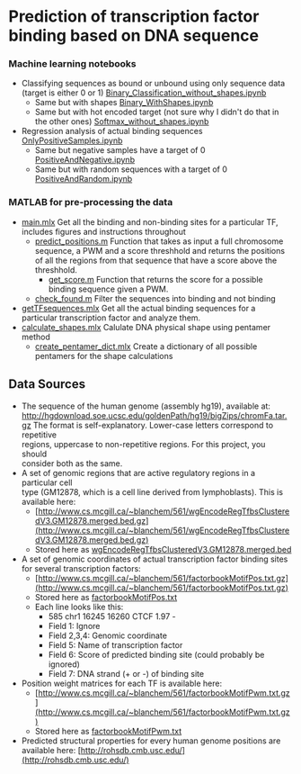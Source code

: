 # Prediction	of	transcription	factor	binding	based on	DNA	sequence

### Machine learning notebooks
* Classifying sequences as bound or unbound using only sequence data (target is either 0 or 1)
[Binary_Classification_without_shapes.ipynb](Binary_Classification_without_shapes.ipynb)
    * Same but with shapes [Binary_WithShapes.ipynb](Binary_WithShapes.ipynb)
    * Same but with hot encoded target (not sure why I didn't do that in the other ones) [Softmax_without_shapes.ipynb](Softmax_without_shapes.ipynb)
* Regression analysis of actual binding sequences [OnlyPositiveSamples.ipynb](OnlyPositiveSamples.ipynb)
    * Same but negative samples have a target of 0 [PositiveAndNegative.ipynb](PositiveAndNegative.ipynb)
    * Same but with random sequences with a target of 0 [PositiveAndRandom.ipynb](PositiveAndRandom.ipynb)

### MATLAB for pre-processing the data
* [main.mlx](./MATLAB/main.mlx) Get all the binding and non-binding sites for a particular TF, includes figures and instructions throughout 
    * [predict_positions.m](./MATLAB/predict_positions.m) Function that takes as input a full chromosome sequence, a PWM and a score threshhold and returns the positions of all the regions from that sequence that have a score above the threshhold. 
        * [get_score.m](./MATLAB/get_score.m) Function that returns the score for a possible binding sequence given a PWM. 
    * [check_found.m](./MATLAB/check_found.m) Filter the sequences into binding and not binding
* [getTFsequences.mlx](./MATLAB/getTFsequences.mlx) Get all the actual binding sequences for a particular transcription factor and analyze them. 
* [calculate_shapes.mlx](./MATLAB/calculate_shapes.mlx) Calulate DNA physical shape using pentamer method 
    * [create_pentamer_dict.mlx](./MATLAB/create_pentamer_dict.mlx) Create a dictionary of all possible pentamers for the shape calculations 


## Data Sources

* The	sequence	of	the	human	genome	(assembly	hg19),	available	at:	
http://hgdownload.soe.ucsc.edu/goldenPath/hg19/bigZips/chromFa.tar.gz
The	format	is	self-explanatory.	Lower-case	letters	correspond	to	repetitive	
regions,	uppercase	to	non-repetitive	regions.	For	this	project,	you	should	
consider	both	as	the	same.
* A	set	of	genomic	regions	that	are	active	regulatory	regions	in	a	particular	cell	
type	(GM12878,	which	is	a	cell	line	derived	from	lymphoblasts).	This	is	
available	here:
    * [http://www.cs.mcgill.ca/~blanchem/561/wgEncodeRegTfbsClusteredV3.GM12878.merged.bed.gz](http://www.cs.mcgill.ca/~blanchem/561/wgEncodeRegTfbsClusteredV3.GM12878.merged.bed.gz)
    * Stored here as [wgEncodeRegTfbsClusteredV3.GM12878.merged.bed](./Data/wgEncodeRegTfbsClusteredV3.GM12878.merged.bed)
* A	set	of	genomic	coordinates of	actual	transcription	factor	binding	sites	for	
several	transcription	factors:	
    * [http://www.cs.mcgill.ca/~blanchem/561/factorbookMotifPos.txt.gz](http://www.cs.mcgill.ca/~blanchem/561/factorbookMotifPos.txt.gz)
    * Stored here as [factorbookMotifPos.txt](./Data/factorbookMotifPos.txt)
    * Each	line	looks	like	this:
        * 585					chr1				16245			16260			CTCF				1.97				-
        * Field	1:	Ignore
        * Field	2,3,4:	Genomic	coordinate
        * Field	5:	Name	of	transcription	factor
        * Field	6:	Score	of	predicted	binding	site	(could	probably	be	ignored)
        * Field	7:	DNA	strand	(+	or	-)	of	binding	site
* Position	weight	matrices	for	each	TF	is	available	here:
    * [http://www.cs.mcgill.ca/~blanchem/561/factorbookMotifPwm.txt.gz](http://www.cs.mcgill.ca/~blanchem/561/factorbookMotifPwm.txt.gz)
    * Stored here as [factorbookMotifPwm.txt](./Data/factorbookMotifPwm.txt)
* Predicted	structural	properties	for	every	human	genome	positions	are	
available	here:	[http://rohsdb.cmb.usc.edu/](http://rohsdb.cmb.usc.edu/)

